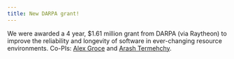 ```yaml
---
title: New DARPA grant!
---
```


We were awarded a 4 year, $1.61 million grant from DARPA (via Raytheon) to
improve the reliability and longevity of software in ever-changing resource
environments. Co-PIs: [Alex Groce](http://web.engr.oregonstate.edu/~alex/) and [Arash
Termehchy](http://web.engr.oregonstate.edu/~termehca/).

